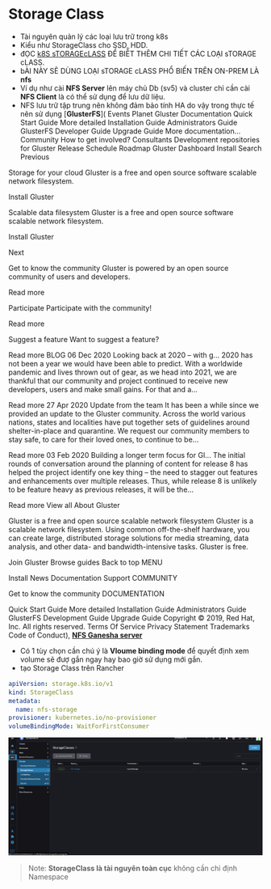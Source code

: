 # Storage Class

- Tài nguyên quản lý các loại lưu trữ trong k8s
- Kiểu như StorageClass cho SSD, HDD.
- đỌC [k8S sTORAGEcLASS](https://kubernetes.io/docs/concepts/storage/storage-classes/) ĐỂ BIẾT THÊM CHI TIẾT CÁC LOẠI sTORAGE cLASS.
- bÀI NÀY SẼ DÙNG LOẠI sTORAGE cLASS PHỔ BIẾN TRÊN ON-PREM LÀ **nfs**
- Ví dụ như cài **NFS Server** lên máy chủ Db (sv5) và cluster chỉ cần cài **NFS Client** là có thể sử dụng để lưu dữ liệu.
- NFS lưu trữ tập trung nên không đảm bảo tính HA do vậy trong thực tế nên sử dụng [**GlusterFS**](
Events Planet Gluster Documentation
Quick Start Guide
More detailed Installation Guide
Administrators Guide
GlusterFS Developer Guide
Upgrade Guide
More documentation…
 Community
How to get involved?
Consultants
Development repositories for Gluster
Release Schedule
Roadmap
Gluster Dashboard
 Install
Search
Previous

Storage for your cloud
Gluster is a free and open source software scalable network filesystem.

Install Gluster

Scalable data filesystem
Gluster is a free and open source software scalable network filesystem.

Install Gluster

Next

Get to know the community
Gluster is powered by an open source community of users and developers.

Read more

Participate
Participate with the community!

Read more

Suggest a feature
Want to suggest a feature?

Read more
BLOG
06 Dec 2020
Looking back at 2020 – with g...
2020 has not been a year we would have been able to predict. With a worldwide pandemic and lives thrown out of gear, as we head into 2021, we are thankful that our community and project continued to receive new developers, users and make small gains. For that and a...

Read more
27 Apr 2020
Update from the team
It has been a while since we provided an update to the Gluster community. Across the world various nations, states and localities have put together sets of guidelines around shelter-in-place and quarantine. We request our community members to stay safe, to care for their loved ones, to continue to be...

Read more
03 Feb 2020
Building a longer term focus for Gl...
The initial rounds of conversation around the planning of content for release 8 has helped the project identify one key thing – the need to stagger out features and enhancements over multiple releases. Thus, while release 8 is unlikely to be feature heavy as previous releases, it will be the...

Read more
View all
About Gluster

Gluster is a free and open source scalable network filesystem
Gluster is a scalable network filesystem. Using common off-the-shelf hardware, you can create large, distributed storage solutions for media streaming, data analysis, and other data- and bandwidth-intensive tasks. Gluster is free.

Join Gluster Browse guides
Back to top
MENU

Install
News
Documentation
Support
COMMUNITY

Get to know the community
DOCUMENTATION

Quick Start Guide
More detailed Installation Guide
Administrators Guide
GlusterFS Development Guide
Upgrade Guide
Copyright © 2019, Red Hat, Inc. All rights reserved.
Terms Of Service Privacy Statement Trademarks Code of Conduct), [**NFS Ganesha server**](https://github.com/kubernetes-sigs/nfs-ganesha-server-and-external-provisioner)

- Có 1 tùy chọn cần chú ý là **Vloume binding mode** để quyết định xem volume sẽ đượ gắn ngay hay bao giờ sử dụng mới gắn.
- tạo Storage Class trên Rancher

```yml
apiVersion: storage.k8s.io/v1
kind: StorageClass
metadata:
  name: nfs-storage
provisioner: kubernetes.io/no-provisioner
volumeBindingMode: WaitForFirstConsumer
```

![](./images/1.png)

>Note: **StorageClass là tài nguyên toàn cục** không cần chỉ định Namespace
